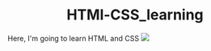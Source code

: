 <h1 align=center>HTMl-CSS_learning</h1>
Here, I'm going to learn HTML and CSS
<img src="https://github.com/Recasor/HTMl-CSS_learning/blob/main/README.md">

